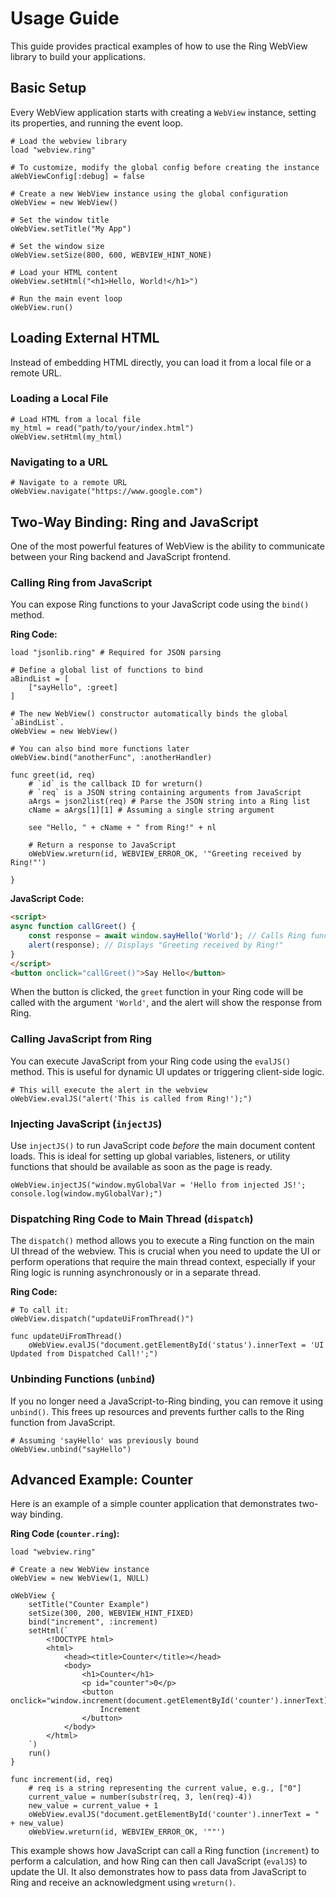 # Usage Guide

This guide provides practical examples of how to use the Ring WebView library to build your applications.

## Basic Setup

Every WebView application starts with creating a `WebView` instance, setting its properties, and running the event loop.

```ring
# Load the webview library
load "webview.ring"

# To customize, modify the global config before creating the instance
aWebViewConfig[:debug] = false

# Create a new WebView instance using the global configuration
oWebView = new WebView()

# Set the window title
oWebView.setTitle("My App")

# Set the window size
oWebView.setSize(800, 600, WEBVIEW_HINT_NONE)

# Load your HTML content
oWebView.setHtml("<h1>Hello, World!</h1>")

# Run the main event loop
oWebView.run()
```

## Loading External HTML

Instead of embedding HTML directly, you can load it from a local file or a remote URL.

### Loading a Local File

```ring
# Load HTML from a local file
my_html = read("path/to/your/index.html")
oWebView.setHtml(my_html)
```

### Navigating to a URL

```ring
# Navigate to a remote URL
oWebView.navigate("https://www.google.com")
```

## Two-Way Binding: Ring and JavaScript

One of the most powerful features of WebView is the ability to communicate between your Ring backend and JavaScript frontend.

### Calling Ring from JavaScript

You can expose Ring functions to your JavaScript code using the `bind()` method.

**Ring Code:**
```ring
load "jsonlib.ring" # Required for JSON parsing

# Define a global list of functions to bind
aBindList = [
    ["sayHello", :greet]
]

# The new WebView() constructor automatically binds the global `aBindList`.
oWebView = new WebView()

# You can also bind more functions later
oWebView.bind("anotherFunc", :anotherHandler)

func greet(id, req)
    # `id` is the callback ID for wreturn()
    # `req` is a JSON string containing arguments from JavaScript
    aArgs = json2list(req) # Parse the JSON string into a Ring list
    cName = aArgs[1][1] # Assuming a single string argument

    see "Hello, " + cName + " from Ring!" + nl

    # Return a response to JavaScript
    oWebView.wreturn(id, WEBVIEW_ERROR_OK, '"Greeting received by Ring!"')

}
```

**JavaScript Code:**
```html
<script>
async function callGreet() {
    const response = await window.sayHello('World'); // Calls Ring function
    alert(response); // Displays "Greeting received by Ring!"
}
</script>
<button onclick="callGreet()">Say Hello</button>
```
When the button is clicked, the `greet` function in your Ring code will be called with the argument `'World'`, and the alert will show the response from Ring.

### Calling JavaScript from Ring

You can execute JavaScript from your Ring code using the `evalJS()` method. This is useful for dynamic UI updates or triggering client-side logic.

```ring
# This will execute the alert in the webview
oWebView.evalJS("alert('This is called from Ring!');")
```

### Injecting JavaScript (`injectJS`)

Use `injectJS()` to run JavaScript code *before* the main document content loads. This is ideal for setting up global variables, listeners, or utility functions that should be available as soon as the page is ready.

```ring
oWebView.injectJS("window.myGlobalVar = 'Hello from injected JS!'; console.log(window.myGlobalVar);")
```

### Dispatching Ring Code to Main Thread (`dispatch`)

The `dispatch()` method allows you to execute a Ring function on the main UI thread of the webview. This is crucial when you need to update the UI or perform operations that require the main thread context, especially if your Ring logic is running asynchronously or in a separate thread.

**Ring Code:**
```ring
# To call it:
oWebView.dispatch("updateUiFromThread()")

func updateUiFromThread()
    oWebView.evalJS("document.getElementById('status').innerText = 'UI Updated from Dispatched Call!';")
```

### Unbinding Functions (`unbind`)

If you no longer need a JavaScript-to-Ring binding, you can remove it using `unbind()`. This frees up resources and prevents further calls to the Ring function from JavaScript.

```ring
# Assuming 'sayHello' was previously bound
oWebView.unbind("sayHello")
```

## Advanced Example: Counter

Here is an example of a simple counter application that demonstrates two-way binding.

**Ring Code (`counter.ring`):**
```ring
load "webview.ring"

# Create a new WebView instance
oWebView = new WebView(1, NULL)

oWebView {
    setTitle("Counter Example")
    setSize(300, 200, WEBVIEW_HINT_FIXED)
    bind("increment", :increment)
    setHtml(`
        <!DOCTYPE html>
        <html>
            <head><title>Counter</title></head>
            <body>
                <h1>Counter</h1>
                <p id="counter">0</p>
                <button onclick="window.increment(document.getElementById('counter').innerText)">
                    Increment
                </button>
            </body>
        </html>
    `)
    run()
}

func increment(id, req)
	# req is a string representing the current value, e.g., ["0"]
	current_value = number(substr(req, 3, len(req)-4))
	new_value = current_value + 1
	oWebView.evalJS("document.getElementById('counter').innerText = " + new_value)
	oWebView.wreturn(id, WEBVIEW_ERROR_OK, '""')
```

This example shows how JavaScript can call a Ring function (`increment`) to perform a calculation, and how Ring can then call JavaScript (`evalJS`) to update the UI. It also demonstrates how to pass data from JavaScript to Ring and receive an acknowledgment using `wreturn()`.